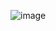 ![image](https://github.com/unofficial-rev-port/unofficial-rev-port.github.io/assets/54331556/eac275a0-46d0-4bf5-89f2-b68ddad5e4f1)

